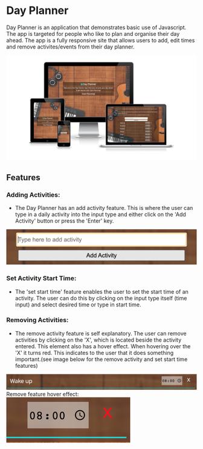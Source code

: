 # Day Planner

Day Planner is an application that demonstrates basic use of Javascript. The app is targeted for people who like to plan and organise their day ahead.
The app is a fully responsive site that allows users to add, edit times and remove activites/events from their day planner.

<img src="/assets/images/readme-images/responsive-design.png">

## Features


### Adding Activities:
<ul>
  <li>The Day Planner has an add activity feature. This is where the user can type in a daily activity into the input type and either click on the 'Add Activity' button or press the 'Enter' key.</li>
</ul>

<img src= "/assets/images/readme-images/button.png">

### Set Activity Start Time:
<ul>
  <li>The 'set start time' feature enables the user to set the start time of an activity. The user can do this by clicking on the input type itself (time input) and select desired time or type in start time.</li>
</ul>

### Removing Activities:
<ul>
  <li>The remove activity feature is self explanatory. The user can remove activities by clicking on the 'X', which is located beside the activity entered. This element also has a hover effect. When hovering over the 'X' it turns red. This indicates to the user that it does something important.(see image below for the remove activity and set start time features)</li>
</ul>

<img src= "/assets/images/readme-images/added-activity.png">
Remove feature hover effect:
<img src= "/assets/images/readme-images/red-x.png">


